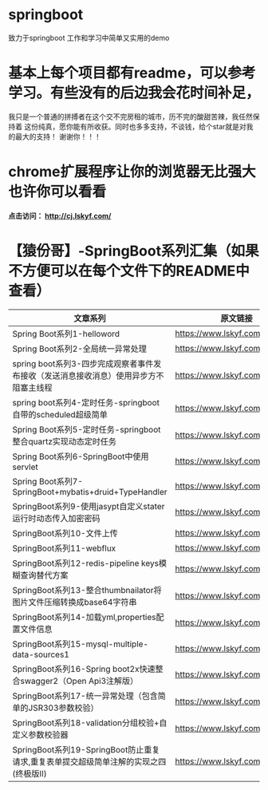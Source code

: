 # springboot
致力于springboot 工作和学习中简单又实用的demo

# 基本上每个项目都有readme，可以参考学习。有些没有的后边我会花时间补足，
我只是一个普通的拼搏者在这个交不完房租的城市，历不完的酸甜苦辣，我任然保持着
这份纯真，愿你能有所收获。同时也多多支持，不谈钱，给个star就是对我的最大的支持！
谢谢你！！！

# chrome扩展程序让你的浏览器无比强大也许你可以看看

#### 点击访问： http://cj.lskyf.com/

# 【猿份哥】-SpringBoot系列汇集（如果不方便可以在每个文件下的README中查看）
 |  文章系列   | 原文链接 |
 |  ----  | ----  |
 | Spring Boot系列1-helloword | https://www.lskyf.com/post/8  | 
 | Spring Boot系列2-全局统一异常处理 | https://www.lskyf.com/post/9  | 
 | spring boot系列3-四步完成观察者事件发布接收（发送消息接收消息）使用异步方不阻塞主线程 | https://www.lskyf.com/post/10 | 
 | spring boot系列4-定时任务-springboot自带的scheduled超级简单 | https://www.lskyf.com/post/11 | 
 | Spring Boot系列5-定时任务-springboot整合quartz实现动态定时任务 | https://www.lskyf.com/post/12 | 
 | Spring Boot系列6-SpringBoot中使用servlet | https://www.lskyf.com/post/13 | 
 | Spring Boot系列7-SpringBoot+mybatis+druid+TypeHandler | https://www.lskyf.com/post/14 | 
 | SpringBoot系列9-使用jasypt自定义stater运行时动态传入加密密码 | https://www.lskyf.com/post/30 | 
 | SpringBoot系列10-文件上传 | https://www.lskyf.com/post/35 | 
 | SpringBoot系列11-webflux | https://www.lskyf.com/post/37 | 
 | SpringBoot系列12-redis-pipeline keys模糊查询替代方案 | https://www.lskyf.com/post/68 | 
 | SpringBoot系列13-整合thumbnailator将图片文件压缩转换成base64字符串 | https://www.lskyf.com/post/71 | 
 | SpringBoot系列14-加载yml,properties配置文件信息 | https://www.lskyf.com/post/73 | 
 | SpringBoot系列15-mysql-multiple-data-sources1 | https://www.lskyf.com/post/103 | 
 | SpringBoot系列16-Spring boot2x快速整合swagger2（Open Api3注解版） | https://www.lskyf.com/post/161 | 
 | SpringBoot系列17-统一异常处理（包含简单的JSR303参数校验） | https://www.lskyf.com/post/211 | 
 | SpringBoot系列18-validation分组校验+自定义参数校验器 | https://www.lskyf.com/post/212 | 
 | SpringBoot系列19-SpringBoot防止重复请求,重复表单提交超级简单注解的实现之四(终极版II) | https://www.lskyf.com/post/213 | 